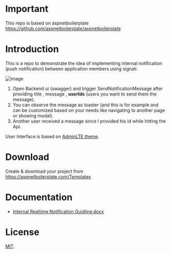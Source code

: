 # Important

 This repo is based on aspnetboilerplate https://github.com/aspnetboilerplate/aspnetboilerplate

# Introduction

This is a repo to demonstrate the idea of implementing internal notification (push notification) between application members using signalr. 

![image](https://user-images.githubusercontent.com/38657564/154839835-2a90256e-2e8b-43a5-9e01-6625b7712ae5.png)

1.  Open Backend ui (swagger) and trigger SendNotificationMessage after providing title , message , **userIds** (users you want to send them the message).
2.  You can observe the message as toaster (and this is for example and can be customized based on your needs like navigating to another page or showing modal). 
3.  Another user received a message since I provided his id while hitting the Api.
 
User Interface is based on [AdminLTE theme](https://github.com/ColorlibHQ/AdminLTE).
 
# Download

Create & download your project from https://aspnetboilerplate.com/Templates

# Documentation

* [Internal Realtime Notification Guidline.docx](https://aspnetboilerplate.com/Pages/Documents/Zero/Startup-Template-Core)
 
# License

[MIT](LICENSE).
